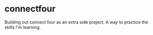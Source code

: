 # connectfour
Building out connect four as an extra side project. A way to practice the skills I'm learning.
